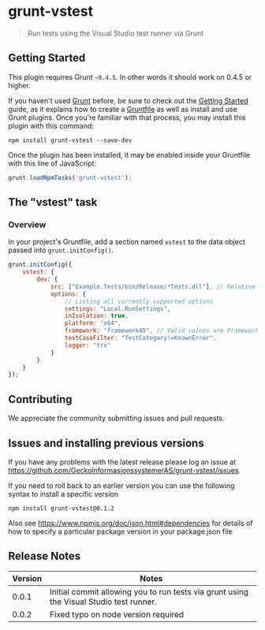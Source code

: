 # grunt-vstest

> Run tests using the Visual Studio test runner via Grunt

## Getting Started
This plugin requires Grunt `~0.4.5`. In other words it should work on 0.4.5 or higher.

If you haven't used [Grunt](http://gruntjs.com/) before, be sure to check out the [Getting Started](http://gruntjs.com/getting-started) guide, as it explains how to create a [Gruntfile](http://gruntjs.com/sample-gruntfile) as well as install and use Grunt plugins. Once you're familiar with that process, you may install this plugin with this command:

```shell
npm install grunt-vstest --save-dev
```

Once the plugin has been installed, it may be enabled inside your Gruntfile with this line of JavaScript:

```js
grunt.loadNpmTasks('grunt-vstest');
```

## The "vstest" task

### Overview
In your project's Gruntfile, add a section named `vstest` to the data object passed into `grunt.initConfig()`.

```js
grunt.initConfig({
    vstest: {
        dev: {
            src: ["Example.Tests/bin/Release/*Tests.dll"], // Relative path to test dll(s)
			options: {
				// Listing all currently supported options
				settings: "Local.RunSettings",
				inIsolation: true,
				platform: "x64",
				framework: "framework45", // Valid values are Framework35, Framework40 and Framework45
				testCaseFilter: "TestCategory!=KnownError",
                logger: "trx"
			}
        }
    }
});
```

## Contributing
We appreciate the community submitting issues and pull requests. 

## Issues and installing previous versions

If you have any problems with the latest release please log an issue at https://github.com/GeckoInformasjonssystemerAS/grunt-vstest/issues.

If you need to roll back to an earlier version you can use the following syntax to install a specific version

```
npm install grunt-vstest@0.1.2
```

Also see https://www.npmjs.org/doc/json.html#dependencies for details of how to specify a particular package version in your package.json file

## Release Notes

|Version| Notes|
|-------|------|
|0.0.1|Initial commit allowing you to run tests via grunt using the Visual Studio test runner.
|0.0.2|Fixed typo on node version required
